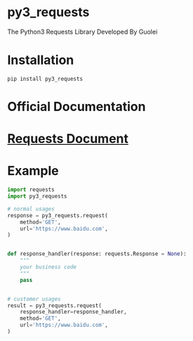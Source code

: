# py3_requests

The Python3 Requests Library Developed By Guolei

# Installation

```shell
pip install py3_requests
```

# Official Documentation

# [Requests Document](https://requests.readthedocs.io/en/latest/)

# Example

```python
import requests
import py3_requests

# normal usages
response = py3_requests.request(
    method='GET',
    url='https://www.baidu.com',
)


def response_handler(response: requests.Response = None):
    """
    your business code
    """
    pass


# customer usages
result = py3_requests.request(
    response_handler=response_handler,
    method='GET',
    url='https://www.baidu.com',
)
```
